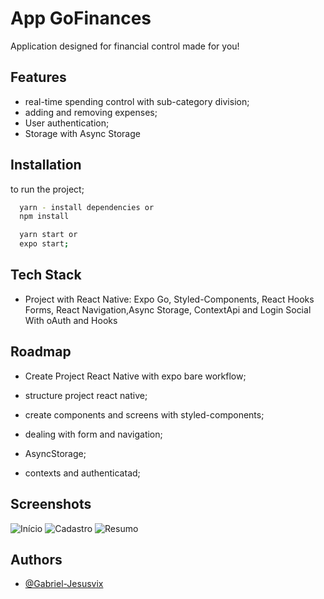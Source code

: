 
# App GoFinances

Application designed for financial control made for you!


## Features

- real-time spending control with sub-category division;
- adding and removing expenses;
- User authentication;
- Storage with Async Storage


## Installation

to run the project;

```bash
  yarn - install dependencies or
  npm install 

  yarn start or
  expo start;
```
## Tech Stack 

- Project with React Native: Expo Go, Styled-Components, React Hooks Forms, React Navigation,Async Storage, ContextApi and Login Social With oAuth and Hooks
 
 


## Roadmap

- Create Project React Native with expo bare workflow;

- structure project react native;

- create components and screens with styled-components;

- dealing with form and navigation;

- AsyncStorage;

- contexts and authenticatad;




## Screenshots
![Início](https://user-images.githubusercontent.com/62946928/139071125-91bdf9b7-8074-4c26-ac70-7611c12dbd57.png)
![Cadastro](https://user-images.githubusercontent.com/62946928/139071142-c54a0909-1641-4cd1-8c8d-ac6963e4f304.png)
![Resumo](https://user-images.githubusercontent.com/62946928/139071150-7368fa2d-ef98-4b8f-9133-ac605d2d068a.png)


## Authors

- [@Gabriel-Jesusvix](https://github.com/Gabriel-Jesusvix)

